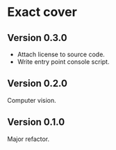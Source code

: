 # Exact cover

## Version 0.3.0

*   Attach license to source code.
*   Write entry point console script.

## Version 0.2.0

Computer vision.

## Version 0.1.0

Major refactor.
